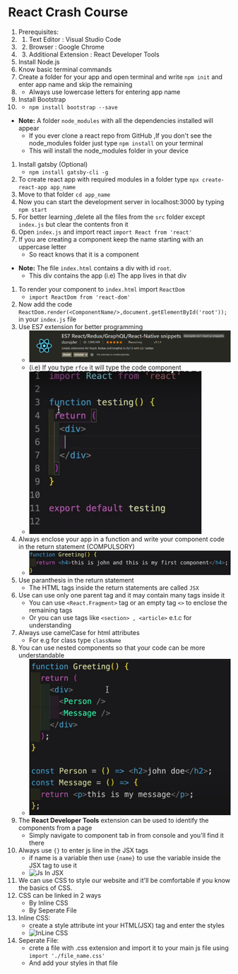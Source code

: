 # React Crash Course
1. Prerequisites:
1.  1. Text Editor : Visual Studio Code
1.  2. Browser : Google Chrome
1.  3. Additional Extension : React Developer Tools
1. Install Node.js
1. Know basic terminal commands
1. Create a folder for your app and open terminal and write `npm init` and enter app name and skip the remaining
1.  - Always use lowercase letters for entering app name
1. Install Bootstrap 
1.  - `npm install bootstrap --save`
- **Note:** A folder `node_modules` with all the dependencies installed will appear
    - If you ever clone a react repo from GitHub ,If you don't see the node_modules folder just type `npm install` on your terminal
    - This will install the node_modules folder in your device
1. Install gatsby (Optional)
    - `npm install gatsby-cli -g`
1. To create react app with required modules in a folder type `npx create-react-app app_name`
1. Move to that folder `cd app_name`
1. Now you can start the development server in localhost:3000 by typing `npm start`
1. For better learning ,delete all the files from the `src` folder except `index.js` but clear the contents fron it
1. Open `index.js` and import react `import React from 'react'`
1. If you are creating a component keep the name starting with an uppercase letter 
    - So react knows that it is a component
- **Note:** The file `index.html` contains a div with id `root`.
    - This div contains the app (i.e) The app lives in that div
1. To render your component to `index.html` import `ReactDom`
    - `import ReactDom from 'react-dom'`
1. Now add the code `ReactDom.render(<ComponentName/>,document.getElementById('root'));` in your `index.js` file
1. Use ES7 extension for better programming
    - ![ES7extension](Images/ES7extension.png)
    - (i.e) If you type `rfce` it will type the code component
    - ![rfceCode](Images/rfce.png)
1. Always enclose your app in a function and write your component code in the return statement (COMPULSORY)
    - ![ComponentImage](Images/Component.bmp)
1. Use paranthesis in the return statement
    - The HTML tags inside the return statements are called `JSX`
1. Use can use only one parent tag and it may contain many tags inside it
    - You can use `<React.Fragment>` tag or an empty tag `<>` to enclose the remaining tags
    - Or you can use tags like `<section> , <article>` e.t.c for understanding
1. Always use camelCase for html attributes
    - For e.g for class type `className`
1. You can use nested components so that your code can be more understandable
    - ![NestedComponent](Images/NestedComponent.png)
1. The **React Developer Tools** extension can be used to identify the components from a page
    - Simply navigate to component tab in from console and you'll find it there
1. Always use `{}` to enter js line in the JSX tags
    - if name is a variable then use `{name}` to use the variable inside the JSX tag to use it
    - ![Js In JSX](Images/jsInJSX)
1. We can use CSS to style our website and it'll be comfortable if you know the basics of CSS.
1. CSS can be linked in 2 ways
    - By Inline CSS
    - By Seperate File
1. Inline CSS:
    - create a style attribute int your HTML(JSX) tag and enter the styles
    - ![InLine CSS](Images/InlineCSS)
1. Seperate File:
    - crete a file with .css extension and import it to your main js file using `import './file_name.css'`
    - And add your styles in that file
